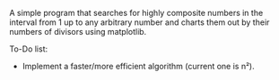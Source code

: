 A simple program that searches for highly composite numbers in the interval from 1 up to any arbitrary number and charts them out by their numbers of divisors using matplotlib.

To-Do list:
* Implement a faster/more efficient algorithm (current one is n²).
